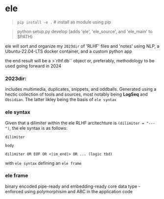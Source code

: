 # ele

> `pip install -e .` # install as module using pip

> python setup.py develop (adds 'ele', 'ele_source', and 'ele_main' to $PATH)

ele will sort and organize my `2023dir` of 'RLHF' files and 'notes' using NLP, a Ubuntu-22.04-LTS docker container, and a custom python app

the end result will be a >`rlhf.db`` object or, preferably, methodology to be used going forward in 2024


### 2023dir:
includes multimedia, duplicates, snippets, and oddballs. Generated using a hectic collection of tools and sources, most notably being **LogSeq** and `Obsidian`. The latter likley being the basis of `ele syntax`

### ele syntax
Given that a dilimiter within the ele RLHF arcitechture is `(dilimiter = "---")`, the ele syntax is as follows:
    
    dilimiter

    body

    dilimiter OR EOF OR <|im_end|> OR ... (logic tbd)

with `ele syntax` defining an `ele frame`

### ele frame
binary encoded pipe-ready and embedding-ready core data type - enforced using polymorphisim and ABC in the application code

